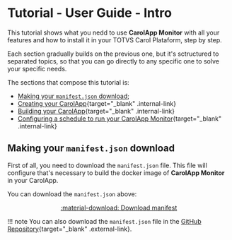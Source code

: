 # Tutorial - User Guide - Intro

This tutorial shows what you nedd to use **CarolApp Monitor** with all your features and how to install it in your TOTVS Carol Plataform, step by step.

Each section gradually builds on the previous one, but it's sctructured to separated topics, so that you can go directly to any specific one to solve your specific needs.

The sections that compose this tutorial is:

* [Making your `manifest.json` download](#making-your-manifestjson-download);
* [Creating your CarolApp](create.md){target="_blank" .internal-link}
* [Building your CarolApp](build.md){target="_blank" .internal-link}
* [Configuring a schedule to run your CarolApp Monitor](#){target="_blank" .internal-link}

## Making your `manifest.json` download

First of all, you need to download the `manifest.json` file. This file will configure that's necessary to build the docker image of **CarolApp Monitor** in your CarolApp.

You can download the `manifest.json` above:

<center>
    <a href="./assets/manifest.json" download="manifest.json" class="md-button md-button--primary">:material-download: Download manifest</a>
</center>

!!! note
    You can also download the `manifest.json` file in the [GitHub Repository](#){target="_blank" .external-link}.
